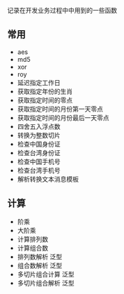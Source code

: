 记录在开发业务过程中中用到的一些函数

## 常用
- aes
- md5
- xor
- roy
- 延迟指定工作日
- 获取指定年份的生肖
- 获取指定时间的零点
- 获取指定时间的月份第一天零点
- 获取指定时间的月份最后一天零点
- 四舍五入浮点数
- 转换为整数切片
- 检查中国身份证
- 检查台湾身份证
- 检查中国手机号
- 检查台湾手机号
- 解析转换文本消息模板

## 计算
- 阶乘
- 大阶乘
- 计算排列数
- 计算组合数
- 排列数解析 泛型
- 组合数解析 泛型
- 多切片组合计算 泛型
- 多切片组合解析 泛型

